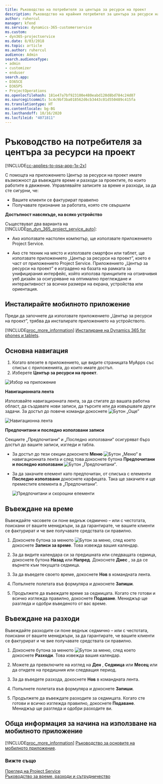```yaml
---
title: Ръководство на потребителя за центъра за ресурси на проект
description: Ръководство на крайния потребител за центъра за ресурси на проект за Project Service
author: ruhercul
manager: kfend
ms.service: dynamics-365-customerservice
ms.custom:
- dyn365-projectservice
ms.date: 8/03/2018
ms.topic: article
ms.author: ruhercul
audience: Admin
search.audienceType:
- admin
- customizer
- enduser
search.app:
- D365CE
- D365PS
- ProjectOperations
ms.openlocfilehash: 181e47a7bf923100e480eabd120d8bd784c24d07
ms.sourcegitcommit: 5c4c9bf3ba018562d6cb3443c01d550489c415fa
ms.translationtype: HT
ms.contentlocale: bg-BG
ms.lasthandoff: 10/16/2020
ms.locfileid: "4071811"
---
```

# <a name="user-guide-for-project-resource-hub"></a>Ръководство на потребителя за центъра за ресурси на проект

[!INCLUDE[cc-applies-to-psa-app-1x-2x](../includes/cc-applies-to-psa-app-1x-2x.md)]

С помощта на приложението Център за ресурси на проект имате възможност да въвеждате време и разходи за проектите, по които работите в движение. Управлявайте записите за време и разходи, за да сте сигурни, че:

- Вашите клиенти се фактурират правилно
- Получавате признание за работата, която сте свършили

**Достъпност навсякъде, на всяко устройство**

Съществуват два варианта на [!INCLUDE[pn_dyn_365_project_service_auto](../includes/pn-dyn-365-project-service-auto.md)]: 

- Ако използвате настолен компютър, ще използвате приложението Project Service. 

- Ако сте техник на място и използвате смартфон или таблет, ще използвате приложението „Център за ресурси на проект”, което е част от приложението Project Service. Приложението „Център за ресурси на проект” е изградено на базата на рамката за унифицирания интерфейс, който използва принципите на отзивчивия уеб дизайн за осигуряване на оптимално преглеждане и интерактивност за всички размери на екрана, устройства или ориентация. 


## <a name="install-the-mobile-app"></a>Инсталирайте мобилното приложение
Преди да започнете да използвате приложението „Център за ресурси на проект”, трябва да инсталирате приложението на устройството. 

[!INCLUDE[proc_more_information](../includes/proc-more-information.md)] [Инсталиране на Dynamics 365 for phones и tablets](https://docs.microsoft.com/dynamics365/mobile-app/install-dynamics-365-for-phones-and-tablets).

## <a name="basic-navigation"></a>Основна навигация
1.  Когато влезете в приложението, ще видите страницата MyApps със списък с приложенията, до които имате достъп. 
2.  Изберете **Център за ресурси на проект**.

![Избор на приложение](media/chooseApp_1.png "Избор на приложение")

**Навигационната лента**

Използвайте навигационната лента, за да стигате до вашата работна област, да създавате нови записи, да търсите или да извършвате други задачи. За достъп до повече команди докоснете ![Бутон „Още”](media/MoreButton.png "Бутон „Повече”")

![Навигационна лента](media/NavBar_2.png "Лента за навигация")

**Предпочитани и последно използвани записи**

Секциите „Предпочитани“ и „Последно използвани“ осигуряват бърз достъп до вашите записи, изгледи и табла. 

- За достъп до тези секции докоснете **Меню** ![Бутон „Меню“](media/MenuButton.png "Бутон за меню") в навигационната лента и след това докоснете бутона **Предпочитани и последно използвани** ![Бутон „Предпочитани“](media/FavButton.png "Бутон за предпочитани").

- За да закачите елемент като предпочитан, от списъка с елементи **Последно използвани** докоснете карфицата. Така ще закачите и ще преместите елемента в „Предпочитани”.

  ![Предпочитани и скорошни елементи](media/Favs_3.png "Предпочитани и скорошни елементи")
 
## <a name="enter-time"></a>Въвеждане на време
Въвеждайте часовете си поне веднъж седмично – или с честотата, поискани от вашите мениджъри, за да гарантирате, че вашите клиенти се фактурират и че вие получавате средствата си правилно.

1. Докоснете бутона за менюто ![Бутон за меню](media/MenuButton.png "Бутон за меню"), след което докоснете **Записи за време**. Това извежда вашия календар.

2. За да видите календара си за предишната или следващата седмица, докоснете бутона **Назад** или **Напред**. Докоснете **Днес** , за да се върнете към текущата седмица.

3. За да въведете своето време, докоснете **Нов** в командната лента. 

4. Попълнете полетата във формуляра и докоснете **Запиши**.

5. Продължете да въвеждате време за седмицата. Когато сте готови и всичко изглежда правилно, докоснете **Подаване**. Мениджър ще разгледа и одобри въведеното от вас време.

## <a name="enter-expenses"></a>Въвеждане на разходи 
Въвеждайте разходите си поне веднъж седмично – или с честотата, поискани от вашите мениджъри, за да гарантирате, че вашите клиенти се фактурират и че вие получавате средствата си правилно.

1. Докоснете бутона за менюто ![Бутон за меню](media/MenuButton.png "Бутон за меню"), след което докоснете **Разходи**. Това извежда вашия календар.

2. Можете да превключите на изглед на **Ден** , **Седмица** или **Месец** или да отидете на предишния или следващия период. 

3. За да въведете разхода, докоснете **Нов** в командната лента. 

4. Попълнете полетата във формуляра и докоснете **Запиши**.

5. Продължете да въвеждате разходите за седмицата. Когато сте готови и всичко изглежда правилно, докоснете **Подаване**. Мениджър ще разгледа и одобри разходите ви.

## <a name="general-information-on-how-to-use-the-mobile-app"></a>Обща информация за начина на използване на мобилното приложение 
[!INCLUDE[proc_more_information](../includes/proc-more-information.md)] [Ръководство за основите на мобилното приложение](https://docs.microsoft.com/dynamics365/mobile-app/dynamics-365-phones-tablets-users-guide).

### <a name="see-also"></a>Вижте също  
 [Преглед на Project Service](../psa/overview.md)   
 [Ръководство за време, разходи и сътрудничество](../psa/time-expense-collaboration-guide.md)   
 
